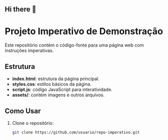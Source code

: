 ## Hi there 👋

<!--
**GfppLLa/GfppLLa** is a ✨ _special_ ✨ repository because its `README.md` (this file) appears on your GitHub profile.

Here are some ideas to get you started:

- 🔭 I’m currently working on ...
- 🌱 I’m currently learning ...
- 👯 I’m looking to collaborate on ...
- 🤔 I’m looking for help with ...
- 💬 Ask me about ...
- 📫 How to reach me: ...
- 😄 Pronouns: ...
- ⚡ Fun fact: ...
-->
# Projeto Imperativo de Demonstração

Este repositório contém o código-fonte para uma página web com instruções imperativas.

## Estrutura

- **index.html**: estrutura da página principal.
- **styles.css**: estilos básicos da página.
- **script.js**: código JavaScript para interatividade.
- **assets/**: contém imagens e outros arquivos.

## Como Usar

1. Clone o repositório:
   ```bash
   git clone https://github.com/usuario/repo-imperativo.git
